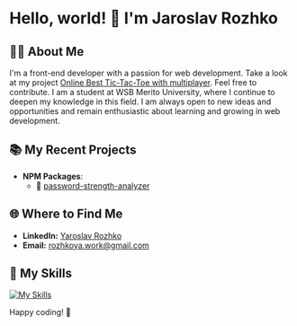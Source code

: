 # Hello, world! 👋 I'm Jaroslav Rozhko

## 👨‍💻 About Me

I'm a front-end developer with a passion for web development. Take a look  at my project [Online Best Tic-Tac-Toe with multiplayer](https://github.com/rozhkoy/best-tic-tac-toe). Feel free to contribute. I am a student at WSB Merito University, where I continue to deepen my knowledge in this field. I am always open to new ideas and opportunities and remain enthusiastic about learning and growing in web development.

## 📚 My Recent Projects
- **NPM Packages**:
    - 🔐 [password-strength-analyzer](https://github.com/rozhkoy/password-strength-analyzer)

## 🌐 Where to Find Me

- **LinkedIn:** [Yaroslav Rozhko](https://www.linkedin.com/in/jaroslav-rozhko-dev/)
- **Email:** [rozhkoya.work@gmail.com](mailto:jaroslav.rozhko@gmail.com)

## 💼 My Skills

[![My Skills](https://skillicons.dev/icons?i=react,ts,js,html,css,tailwind,astro,nodejs,postgres)](https://skillicons.dev)

Happy coding! 🚀
